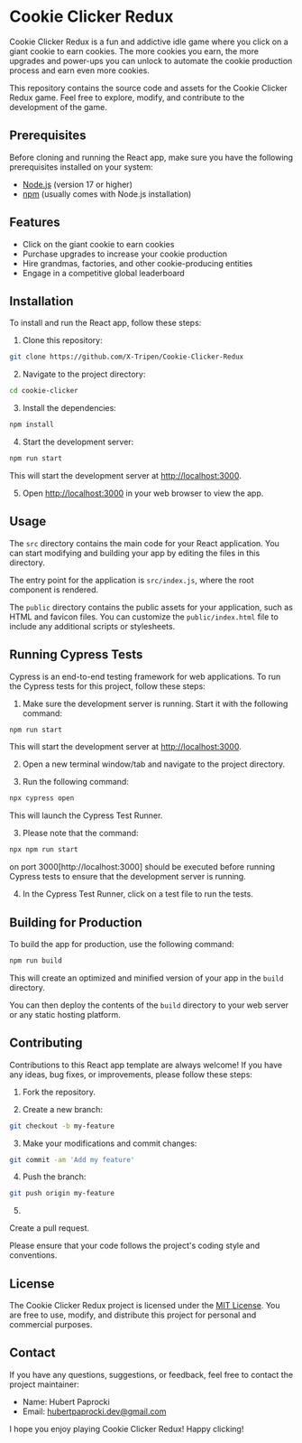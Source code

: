 # Cookie Clicker Redux

Cookie Clicker Redux is a fun and addictive idle game where you click on a giant cookie to earn cookies. The more cookies you earn, the more upgrades and power-ups you can unlock to automate the cookie production process and earn even more cookies.

This repository contains the source code and assets for the Cookie Clicker Redux game. Feel free to explore, modify, and contribute to the development of the game.

## Prerequisites

Before cloning and running the React app, make sure you have the following prerequisites installed on your system:

- [Node.js](https://nodejs.org) (version 17 or higher)
- [npm](https://www.npmjs.com/) (usually comes with Node.js installation)

## Features

- Click on the giant cookie to earn cookies
- Purchase upgrades to increase your cookie production
- Hire grandmas, factories, and other cookie-producing entities
- Engage in a competitive global leaderboard

## Installation

To install and run the React app, follow these steps:

1. Clone this repository:

```bash
git clone https://github.com/X-Tripen/Cookie-Clicker-Redux
```

2. Navigate to the project directory:

```bash
cd cookie-clicker
```

3. Install the dependencies:

```bash
npm install
```

4. Start the development server:

```bash
npm run start
```

This will start the development server at [http://localhost:3000](http://localhost:3000).

5. Open [http://localhost:3000](http://localhost:3000) in your web browser to view the app.

## Usage

The `src` directory contains the main code for your React application. You can start modifying and building your app by editing the files in this directory.

The entry point for the application is `src/index.js`, where the root component is rendered.

The `public` directory contains the public assets for your application, such as HTML and favicon files. You can customize the `public/index.html` file to include any additional scripts or stylesheets.

## Running Cypress Tests

Cypress is an end-to-end testing framework for web applications. To run the Cypress tests for this project, follow these steps:

1. Make sure the development server is running. Start it with the following command:

```bash
npm run start
```

This will start the development server at [http://localhost:3000](http://localhost:3000).

2. Open a new terminal window/tab and navigate to the project directory.

3. Run the following command:

```bash
npx cypress open
```

This will launch the Cypress Test Runner.

3. Please note that the command:

```bash
npx npm run start
```

on port 3000[http://localhost:3000] should be executed before running Cypress tests to ensure that the development server is running.

4. In the Cypress Test Runner, click on a test file to run the tests.

## Building for Production

To build the app for production, use the following command:

```bash
npm run build
```

This will create an optimized and minified version of your app in the `build` directory.

You can then deploy the contents of the `build` directory to your web server or any static hosting platform.

## Contributing

Contributions to this React app template are always welcome! If you have any ideas, bug fixes, or improvements, please follow these steps:

1. Fork the repository.

2. Create a new branch:

```bash
git checkout -b my-feature
```

3. Make your modifications and commit changes:

```bash
git commit -am 'Add my feature'
```

4. Push the branch:

```bash
git push origin my-feature
```

5.

Create a pull request.

Please ensure that your code follows the project's coding style and conventions.

## License

The Cookie Clicker Redux project is licensed under the [MIT License](LICENSE). You are free to use, modify, and distribute this project for personal and commercial purposes.

## Contact

If you have any questions, suggestions, or feedback, feel free to contact the project maintainer:

- Name: Hubert Paprocki
- Email: hubertpaprocki.dev@gmail.com

I hope you enjoy playing Cookie Clicker Redux! Happy clicking!
